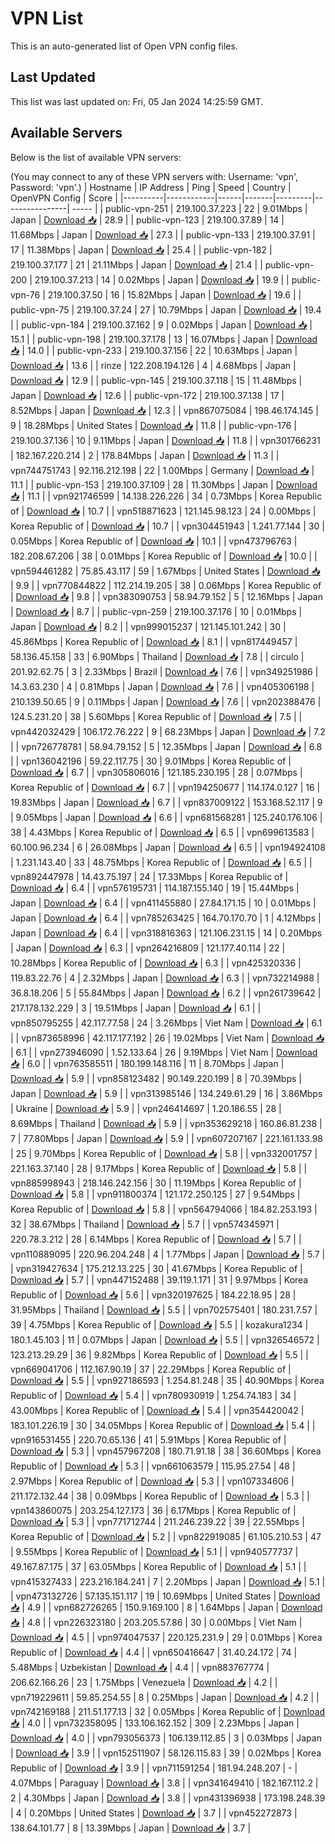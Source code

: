 # VPN List

This is an auto-generated list of Open VPN config files.

## Last Updated

This list was last updated on: Fri, 05 Jan 2024 14:25:59 GMT.

## Available Servers

Below is the list of available VPN servers:

(You may connect to any of these VPN servers with: Username: 'vpn', Password: 'vpn'.)
| Hostname | IP Address | Ping | Speed | Country | OpenVPN Config | Score |
|----------|------------|------|-------|---------|----------------| ----- |
| public-vpn-251 | 219.100.37.223 | 22 | 9.01Mbps | Japan | [Download 📥](./configs/server_0_JP.ovpn) | 28.9 |
| public-vpn-123 | 219.100.37.89 | 14 | 11.68Mbps | Japan | [Download 📥](./configs/server_1_JP.ovpn) | 27.3 |
| public-vpn-133 | 219.100.37.91 | 17 | 11.38Mbps | Japan | [Download 📥](./configs/server_2_JP.ovpn) | 25.4 |
| public-vpn-182 | 219.100.37.177 | 21 | 21.11Mbps | Japan | [Download 📥](./configs/server_3_JP.ovpn) | 21.4 |
| public-vpn-200 | 219.100.37.213 | 14 | 0.02Mbps | Japan | [Download 📥](./configs/server_4_JP.ovpn) | 19.9 |
| public-vpn-76 | 219.100.37.50 | 16 | 15.82Mbps | Japan | [Download 📥](./configs/server_5_JP.ovpn) | 19.6 |
| public-vpn-75 | 219.100.37.24 | 27 | 10.79Mbps | Japan | [Download 📥](./configs/server_6_JP.ovpn) | 19.4 |
| public-vpn-184 | 219.100.37.162 | 9 | 0.02Mbps | Japan | [Download 📥](./configs/server_7_JP.ovpn) | 15.1 |
| public-vpn-198 | 219.100.37.178 | 13 | 16.07Mbps | Japan | [Download 📥](./configs/server_8_JP.ovpn) | 14.0 |
| public-vpn-233 | 219.100.37.156 | 22 | 10.63Mbps | Japan | [Download 📥](./configs/server_9_JP.ovpn) | 13.6 |
| rinze | 122.208.194.126 | 4 | 4.68Mbps | Japan | [Download 📥](./configs/server_10_JP.ovpn) | 12.9 |
| public-vpn-145 | 219.100.37.118 | 15 | 11.48Mbps | Japan | [Download 📥](./configs/server_11_JP.ovpn) | 12.6 |
| public-vpn-172 | 219.100.37.138 | 17 | 8.52Mbps | Japan | [Download 📥](./configs/server_12_JP.ovpn) | 12.3 |
| vpn867075084 | 198.46.174.145 | 9 | 18.28Mbps | United States | [Download 📥](./configs/server_13_US.ovpn) | 11.8 |
| public-vpn-176 | 219.100.37.136 | 10 | 9.11Mbps | Japan | [Download 📥](./configs/server_14_JP.ovpn) | 11.8 |
| vpn301766231 | 182.167.220.214 | 2 | 178.84Mbps | Japan | [Download 📥](./configs/server_15_JP.ovpn) | 11.3 |
| vpn744751743 | 92.116.212.198 | 22 | 1.00Mbps | Germany | [Download 📥](./configs/server_16_DE.ovpn) | 11.1 |
| public-vpn-153 | 219.100.37.109 | 28 | 11.30Mbps | Japan | [Download 📥](./configs/server_17_JP.ovpn) | 11.1 |
| vpn921746599 | 14.138.226.226 | 34 | 0.73Mbps | Korea Republic of | [Download 📥](./configs/server_18_KR.ovpn) | 10.7 |
| vpn518871623 | 121.145.98.123 | 24 | 0.00Mbps | Korea Republic of | [Download 📥](./configs/server_19_KR.ovpn) | 10.7 |
| vpn304451943 | 1.241.77.144 | 30 | 0.05Mbps | Korea Republic of | [Download 📥](./configs/server_20_KR.ovpn) | 10.1 |
| vpn473796763 | 182.208.67.206 | 38 | 0.01Mbps | Korea Republic of | [Download 📥](./configs/server_21_KR.ovpn) | 10.0 |
| vpn594461282 | 75.85.43.117 | 59 | 1.67Mbps | United States | [Download 📥](./configs/server_22_US.ovpn) | 9.9 |
| vpn770844822 | 112.214.19.205 | 38 | 0.06Mbps | Korea Republic of | [Download 📥](./configs/server_23_KR.ovpn) | 9.8 |
| vpn383090753 | 58.94.79.152 | 5 | 12.16Mbps | Japan | [Download 📥](./configs/server_24_JP.ovpn) | 8.7 |
| public-vpn-259 | 219.100.37.176 | 10 | 0.01Mbps | Japan | [Download 📥](./configs/server_25_JP.ovpn) | 8.2 |
| vpn999015237 | 121.145.101.242 | 30 | 45.86Mbps | Korea Republic of | [Download 📥](./configs/server_26_KR.ovpn) | 8.1 |
| vpn817449457 | 58.136.45.158 | 33 | 6.90Mbps | Thailand | [Download 📥](./configs/server_27_TH.ovpn) | 7.8 |
| circulo | 201.92.62.75 | 3 | 2.33Mbps | Brazil | [Download 📥](./configs/server_28_BR.ovpn) | 7.6 |
| vpn349251986 | 14.3.63.230 | 4 | 0.81Mbps | Japan | [Download 📥](./configs/server_29_JP.ovpn) | 7.6 |
| vpn405306198 | 210.139.50.65 | 9 | 0.11Mbps | Japan | [Download 📥](./configs/server_30_JP.ovpn) | 7.6 |
| vpn202388476 | 124.5.231.20 | 38 | 5.60Mbps | Korea Republic of | [Download 📥](./configs/server_31_KR.ovpn) | 7.5 |
| vpn442032429 | 106.172.76.222 | 9 | 68.23Mbps | Japan | [Download 📥](./configs/server_32_JP.ovpn) | 7.2 |
| vpn726778781 | 58.94.79.152 | 5 | 12.35Mbps | Japan | [Download 📥](./configs/server_33_JP.ovpn) | 6.8 |
| vpn136042196 | 59.22.117.75 | 30 | 9.01Mbps | Korea Republic of | [Download 📥](./configs/server_34_KR.ovpn) | 6.7 |
| vpn305806016 | 121.185.230.195 | 28 | 0.07Mbps | Korea Republic of | [Download 📥](./configs/server_35_KR.ovpn) | 6.7 |
| vpn194250677 | 114.174.0.127 | 16 | 19.83Mbps | Japan | [Download 📥](./configs/server_36_JP.ovpn) | 6.7 |
| vpn837009122 | 153.168.52.117 | 9 | 9.05Mbps | Japan | [Download 📥](./configs/server_37_JP.ovpn) | 6.6 |
| vpn681568281 | 125.240.176.106 | 38 | 4.43Mbps | Korea Republic of | [Download 📥](./configs/server_38_KR.ovpn) | 6.5 |
| vpn699613583 | 60.100.96.234 | 6 | 26.08Mbps | Japan | [Download 📥](./configs/server_39_JP.ovpn) | 6.5 |
| vpn194924108 | 1.231.143.40 | 33 | 48.75Mbps | Korea Republic of | [Download 📥](./configs/server_40_KR.ovpn) | 6.5 |
| vpn892447978 | 14.43.75.197 | 24 | 17.33Mbps | Korea Republic of | [Download 📥](./configs/server_41_KR.ovpn) | 6.4 |
| vpn576195731 | 114.187.155.140 | 19 | 15.44Mbps | Japan | [Download 📥](./configs/server_42_JP.ovpn) | 6.4 |
| vpn411455880 | 27.84.171.15 | 10 | 0.01Mbps | Japan | [Download 📥](./configs/server_43_JP.ovpn) | 6.4 |
| vpn785263425 | 164.70.170.70 | 1 | 4.12Mbps | Japan | [Download 📥](./configs/server_44_JP.ovpn) | 6.4 |
| vpn318816363 | 121.106.231.15 | 14 | 0.20Mbps | Japan | [Download 📥](./configs/server_45_JP.ovpn) | 6.3 |
| vpn264216809 | 121.177.40.114 | 22 | 10.28Mbps | Korea Republic of | [Download 📥](./configs/server_46_KR.ovpn) | 6.3 |
| vpn425320336 | 119.83.22.76 | 4 | 2.32Mbps | Japan | [Download 📥](./configs/server_47_JP.ovpn) | 6.3 |
| vpn732214988 | 36.8.18.206 | 5 | 55.84Mbps | Japan | [Download 📥](./configs/server_48_JP.ovpn) | 6.2 |
| vpn261739642 | 217.178.132.229 | 3 | 19.51Mbps | Japan | [Download 📥](./configs/server_49_JP.ovpn) | 6.1 |
| vpn850795255 | 42.117.77.58 | 24 | 3.26Mbps | Viet Nam | [Download 📥](./configs/server_50_VN.ovpn) | 6.1 |
| vpn873658996 | 42.117.177.192 | 26 | 19.02Mbps | Viet Nam | [Download 📥](./configs/server_51_VN.ovpn) | 6.1 |
| vpn273946090 | 1.52.133.64 | 26 | 9.19Mbps | Viet Nam | [Download 📥](./configs/server_52_VN.ovpn) | 6.0 |
| vpn763585511 | 180.199.148.116 | 11 | 8.70Mbps | Japan | [Download 📥](./configs/server_53_JP.ovpn) | 5.9 |
| vpn858123482 | 90.149.220.199 | 8 | 70.39Mbps | Japan | [Download 📥](./configs/server_54_JP.ovpn) | 5.9 |
| vpn313985146 | 134.249.61.29 | 16 | 3.86Mbps | Ukraine | [Download 📥](./configs/server_55_UA.ovpn) | 5.9 |
| vpn246414697 | 1.20.186.55 | 28 | 8.69Mbps | Thailand | [Download 📥](./configs/server_56_TH.ovpn) | 5.9 |
| vpn353629218 | 160.86.81.238 | 7 | 77.80Mbps | Japan | [Download 📥](./configs/server_57_JP.ovpn) | 5.9 |
| vpn607207167 | 221.161.133.98 | 25 | 9.70Mbps | Korea Republic of | [Download 📥](./configs/server_58_KR.ovpn) | 5.8 |
| vpn332001757 | 221.163.37.140 | 28 | 9.17Mbps | Korea Republic of | [Download 📥](./configs/server_59_KR.ovpn) | 5.8 |
| vpn885998943 | 218.146.242.156 | 30 | 11.19Mbps | Korea Republic of | [Download 📥](./configs/server_60_KR.ovpn) | 5.8 |
| vpn911800374 | 121.172.250.125 | 27 | 9.54Mbps | Korea Republic of | [Download 📥](./configs/server_61_KR.ovpn) | 5.8 |
| vpn564794066 | 184.82.253.193 | 32 | 38.67Mbps | Thailand | [Download 📥](./configs/server_62_TH.ovpn) | 5.7 |
| vpn574345971 | 220.78.3.212 | 28 | 6.14Mbps | Korea Republic of | [Download 📥](./configs/server_63_KR.ovpn) | 5.7 |
| vpn110889095 | 220.96.204.248 | 4 | 1.77Mbps | Japan | [Download 📥](./configs/server_64_JP.ovpn) | 5.7 |
| vpn319427634 | 175.212.13.225 | 30 | 41.67Mbps | Korea Republic of | [Download 📥](./configs/server_65_KR.ovpn) | 5.7 |
| vpn447152488 | 39.119.1.171 | 31 | 9.97Mbps | Korea Republic of | [Download 📥](./configs/server_66_KR.ovpn) | 5.6 |
| vpn320197625 | 184.22.18.95 | 28 | 31.95Mbps | Thailand | [Download 📥](./configs/server_67_TH.ovpn) | 5.5 |
| vpn702575401 | 180.231.7.57 | 39 | 4.75Mbps | Korea Republic of | [Download 📥](./configs/server_68_KR.ovpn) | 5.5 |
| kozakura1234 | 180.1.45.103 | 11 | 0.07Mbps | Japan | [Download 📥](./configs/server_69_JP.ovpn) | 5.5 |
| vpn326546572 | 123.213.29.29 | 36 | 9.82Mbps | Korea Republic of | [Download 📥](./configs/server_70_KR.ovpn) | 5.5 |
| vpn669041706 | 112.167.90.19 | 37 | 22.29Mbps | Korea Republic of | [Download 📥](./configs/server_71_KR.ovpn) | 5.5 |
| vpn927186593 | 1.254.81.248 | 35 | 40.90Mbps | Korea Republic of | [Download 📥](./configs/server_72_KR.ovpn) | 5.4 |
| vpn780930919 | 1.254.74.183 | 34 | 43.00Mbps | Korea Republic of | [Download 📥](./configs/server_73_KR.ovpn) | 5.4 |
| vpn354420042 | 183.101.226.19 | 30 | 34.05Mbps | Korea Republic of | [Download 📥](./configs/server_74_KR.ovpn) | 5.4 |
| vpn916531455 | 220.70.65.136 | 41 | 5.91Mbps | Korea Republic of | [Download 📥](./configs/server_75_KR.ovpn) | 5.3 |
| vpn457967208 | 180.71.91.18 | 38 | 36.60Mbps | Korea Republic of | [Download 📥](./configs/server_76_KR.ovpn) | 5.3 |
| vpn661063579 | 115.95.27.54 | 48 | 2.97Mbps | Korea Republic of | [Download 📥](./configs/server_77_KR.ovpn) | 5.3 |
| vpn107334606 | 211.172.132.44 | 38 | 0.09Mbps | Korea Republic of | [Download 📥](./configs/server_78_KR.ovpn) | 5.3 |
| vpn143860075 | 203.254.127.173 | 36 | 6.17Mbps | Korea Republic of | [Download 📥](./configs/server_79_KR.ovpn) | 5.3 |
| vpn771712744 | 211.246.239.22 | 39 | 22.55Mbps | Korea Republic of | [Download 📥](./configs/server_80_KR.ovpn) | 5.2 |
| vpn822919085 | 61.105.210.53 | 47 | 9.55Mbps | Korea Republic of | [Download 📥](./configs/server_81_KR.ovpn) | 5.1 |
| vpn940577737 | 49.167.87.175 | 37 | 63.05Mbps | Korea Republic of | [Download 📥](./configs/server_82_KR.ovpn) | 5.1 |
| vpn415327433 | 223.216.184.241 | 7 | 2.20Mbps | Japan | [Download 📥](./configs/server_83_JP.ovpn) | 5.1 |
| vpn473132726 | 57.135.151.117 | 19 | 10.69Mbps | United States | [Download 📥](./configs/server_84_US.ovpn) | 4.9 |
| vpn682726265 | 150.9.169.100 | 8 | 1.64Mbps | Japan | [Download 📥](./configs/server_85_JP.ovpn) | 4.8 |
| vpn226323180 | 203.205.57.86 | 30 | 0.00Mbps | Viet Nam | [Download 📥](./configs/server_86_VN.ovpn) | 4.5 |
| vpn974047537 | 220.125.231.9 | 29 | 0.01Mbps | Korea Republic of | [Download 📥](./configs/server_87_KR.ovpn) | 4.4 |
| vpn650416647 | 31.40.24.172 | 74 | 5.48Mbps | Uzbekistan | [Download 📥](./configs/server_88_UZ.ovpn) | 4.4 |
| vpn883767774 | 206.62.166.26 | 23 | 1.75Mbps | Venezuela | [Download 📥](./configs/server_89_VE.ovpn) | 4.2 |
| vpn719229611 | 59.85.254.55 | 8 | 0.25Mbps | Japan | [Download 📥](./configs/server_90_JP.ovpn) | 4.2 |
| vpn742169188 | 211.51.177.13 | 32 | 0.05Mbps | Korea Republic of | [Download 📥](./configs/server_91_KR.ovpn) | 4.0 |
| vpn732358095 | 133.106.162.152 | 309 | 2.23Mbps | Japan | [Download 📥](./configs/server_92_JP.ovpn) | 4.0 |
| vpn793056373 | 106.139.112.85 | 3 | 0.03Mbps | Japan | [Download 📥](./configs/server_93_JP.ovpn) | 3.9 |
| vpn152511907 | 58.126.115.83 | 39 | 0.02Mbps | Korea Republic of | [Download 📥](./configs/server_94_KR.ovpn) | 3.9 |
| vpn711591254 | 181.94.248.207 | - | 4.07Mbps | Paraguay | [Download 📥](./configs/server_95_PY.ovpn) | 3.8 |
| vpn341649410 | 182.167.112.2 | 2 | 4.30Mbps | Japan | [Download 📥](./configs/server_96_JP.ovpn) | 3.8 |
| vpn431396938 | 173.198.248.39 | 4 | 0.20Mbps | United States | [Download 📥](./configs/server_97_US.ovpn) | 3.7 |
| vpn452272873 | 138.64.101.77 | 8 | 13.39Mbps | Japan | [Download 📥](./configs/server_98_JP.ovpn) | 3.7 |
